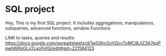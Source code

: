 # SQL project
Hey, 
This is my first SQL project. 
It includes aggregations, manipulations, subqueries, advanced functions, window Functions

LINK to tasks, queries and results: https://docs.google.com/spreadsheets/d/1w03hcGyVQccToMCi8JjZ3A7epPpwhWRsGLxTLsoFp1Q/edit#gid=221584123


